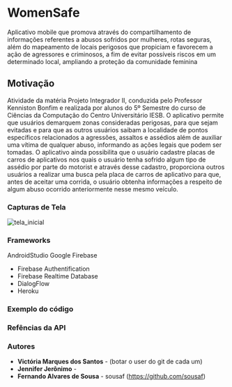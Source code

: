 # WomenSafe

Aplicativo mobile que promova através do compartilhamento de informações referentes a abusos sofridos por mulheres, rotas seguras, além do mapeamento de locais perigosos que propiciam e favorecem a ação de agressores e criminosos, a fim de evitar possíveis riscos em um determinado local, ampliando a proteção da comunidade feminina

## Motivação

Atividade da matéria Projeto Integrador II, conduzida pelo Professor Kenniston Bonfim e realizada por 
alunos do 5º Semestre do curso de Ciências da Computação do Centro Universitário IESB. 
O aplicativo permite que usuários demarquem zonas consideradas perigosas, para que sejam evitadas e para que as outros usuários saibam a localidade de pontos específicos relacionados a agressões, assaltos e assédios além de auxiliar uma vítima de qualquer abuso, informando as ações legais que podem ser tomadas.
O aplicativo ainda  possibilita que o usuário cadastre placas de carros de aplicativos nos quais o usuário tenha sofrido algum tipo de assédio por parte do motorist e através desse cadastro, proporciona outros usuários a realizar uma busca pela placa de carros de aplicativo para que, antes de aceitar uma corrida, o usuário obtenha informações a respeito de algum abuso ocorrido anteriormente nesse mesmo veículo.

### Capturas de Tela 

![tela_inicial](https://user-images.githubusercontent.com/62408316/84426865-4f5ead80-abfa-11ea-8041-97835075b325.jpg)

### Frameworks

AndroidStudio
Google Firebase
* Firebase Authentification
* Firebase Realtime Database
* DialogFlow
* Heroku

### Exemplo do código

### Refências da API

### Autores

* **Victória Marques dos Santos** - (botar o user do git de cada um)
* **Jennifer Jerônimo** - 
* **Fernando Alvares de Sousa** - sousaf (https://github.com/sousaf)
